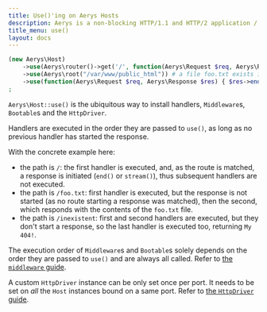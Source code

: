 ```yaml
---
title: Use()'ing on Aerys Hosts
description: Aerys is a non-blocking HTTP/1.1 and HTTP/2 application / websocket / static file server.
title_menu: use()
layout: docs
---
```


```php
(new Aerys\Host)
	->use(Aerys\router()->get('/', function(Aerys\Request $req, Aerys\Response $res) { $res->end("default route"); }))
	->use(Aerys\root("/var/www/public_html")) # a file foo.txt exists in that folder
	->use(function(Aerys\Request $req, Aerys\Response $res) { $res->end("My 404!"); })
;
```

`Aerys\Host::use()` is the ubiquitous way to install handlers, `Middleware`s, `Bootable`s and the `HttpDriver`.

Handlers are executed in the order they are passed to `use()`, as long as no previous handler has started the response.

With the concrete example here:
- the path is `/`: the first handler is executed, and, as the route is matched, a response is initiated (`end()` or `stream()`), thus subsequent handlers are not executed.
- the path is `/foo.txt`: first handler is executed, but the response is not started (as no route starting a response was matched), then the second, which responds with the contents of the `foo.txt` file.
- the path is `/inexistent`: first and second handlers are executed, but they don't start a response, so the last handler is executed too, returning `My 404!`.

The execution order of `Middleware`s and `Bootable`s solely depends on the order they are passed to `use()` and are always all called. Refer to [the `middleware` guide](../middleware/intro.md).

A custom `HttpDriver` instance can be only set once per port. It needs to be set on _all_ the `Host` instances bound on a same port. Refer to [the `HttpDriver` guide](../httpdriver/intro.md).